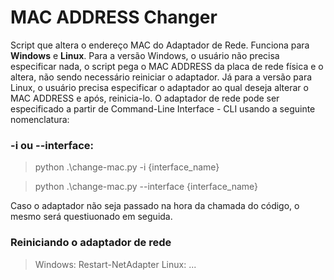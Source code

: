 # MAC ADDRESS Changer

Script que altera o endereço MAC do Adaptador de Rede. Funciona para **Windows** e **Linux**.
Para a versão Windows, o usuário não precisa especificar nada, o script pega o MAC ADDRESS da placa de rede física e o altera, não sendo necessário reiniciar o adaptador. Já para a versão para Linux, o usuário precisa especificar o adaptador ao qual deseja alterar o MAC ADDRESS e após, reinicia-lo.
O adaptador de rede pode ser especificado a partir de Command-Line Interface - CLI usando a seguinte nomenclatura:

### -i ou --interface:

> python .\change-mac.py -i {interface_name}

> python .\change-mac.py --interface {interface_name}

Caso o adaptador não seja passado na hora da chamada do código, o mesmo será questiuonado em seguida.

### Reiniciando o adaptador de rede

> Windows: Restart-NetAdapter
> Linux: ...
